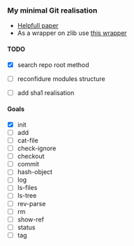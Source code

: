 ### My minimal Git realisation
- [Helpfull paper](https://wyag.thb.lt/#objects)
- As a wrapper on zlib use [this wrapper](https://github.com/mateidavid/zstr)

#### TODO
- [x] search repo root method
- [ ] reconfidure modules structure
- [ ] add sha1 realisation


#### Goals
- [x] init
- [ ] add
- [ ] cat-file
- [ ] check-ignore
- [ ] checkout
- [ ] commit
- [ ] hash-object
- [ ] log
- [ ] ls-files
- [ ] ls-tree
- [ ] rev-parse
- [ ] rm
- [ ] show-ref
- [ ] status
- [ ] tag

